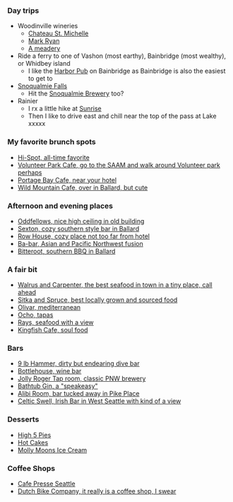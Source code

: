 ### Day trips
- Woodinville wineries
    - [Chateau St. Michelle](http://www.ste-michelle.com/)
    - [Mark Ryan](http://www.markryanwinery.com/)
    - [A meadery](http://www.skyriverbrewing.com/)
- Ride a ferry to one of Vashon (most earthy), Bainbridge (most wealthy), or Whidbey island
    - I like the [Harbor Pub](http://harbourpub.com/) on Bainbridge as Bainbridge is also the easiest to get to
- [Snoqualmie Falls](http://www.snoqualmiefalls.com/)
    - Hit the [Snoqualmie Brewery](http://fallsbrew.com/) too?
- Rainier 
    - I rx a little hike at [Sunrise](http://www.nps.gov/mora/planyourvisit/sunrise.htm)
    - Then I like to drive east and chill near the top of the pass at Lake xxxxx

### My favorite brunch spots
- [Hi-Spot, all-time favorite](http://www.yelp.com/biz/the-hi-spot-cafe-seattle###query:hi%20spot)
- [Volunteer Park Cafe, go to the SAAM and walk around Volunteer park perhaps](http://www.yelp.com/biz/volunteer-park-cafe-and-marketplace-seattle###query:volunteer%20park%20cafe)
- [Portage Bay Cafe, near your hotel](http://www.yelp.com/biz/portage-bay-caf%C3%A9-seattle-8)
- [Wild Mountain Cafe, over in Ballard, but cute](http://www.yelp.com/biz/wild-mountain-cafe-seattle###query:wild%20mountain)

### Afternoon and evening places
- [Oddfellows, nice high ceiling in old building](http://www.yelp.com/biz/oddfellows-cafe-and-bar-seattle###query:Oddfellows%20Cafe%20%26%20Bar)
- [Sexton, cozy southern style bar in Ballard](http://www.yelp.com/biz/the-sexton-seattle###query:sexton)
- [Row House, cozy place not too far from hotel](http://www.yelp.com/biz/row-house-cafe-seattle)
- [Ba-bar, Asian and Pacific Northwest fusion](http://www.yelp.com/biz/ba-bar-seattle###query:babar%20seattle)
- [Bitteroot, southern BBQ in Ballard](http://www.yelp.com/biz/bitterroot-bbq-seattle###query:Bitterroot%20BBQ)

### A fair bit $$$$
- [Walrus and Carpenter, the best seafood in town in a tiny place, call ahead](http://www.yelp.com/biz/the-walrus-and-the-carpenter-seattle###query:Walrus%20And%20The%20Carpenter)
- [Sitka and Spruce, best locally grown and sourced food](http://www.yelp.com/biz/sitka-and-spruce-seattle###query:sitka%20and%20spruce)
- [Olivar, mediterranean](http://www.yelp.com/biz/olivar-seattle-2)
- [Ocho, tapas](http://www.yelp.com/biz/ocho-seattle###query:ocho)
- [Rays, seafood with a view](http://www.yelp.com/biz/rays-caf%C3%A9-seattle-2###query:Rays%20Boathouse%20Cafe%20%26%20Catering)
- [Kingfish Cafe, soul food](http://www.yelp.com/biz/the-kingfish-cafe-seattle)

### Bars
- [9 lb Hammer, dirty but endearing dive bar](http://www.yelp.com/biz/9-lb-hammer-seattle)
- [Bottlehouse, wine bar](http://www.yelp.com/biz/bottlehouse-seattle###query:bottle%20house)
- [Jolly Roger Tap room, classic PNW brewery](http://www.yelp.com/biz/jolly-roger-taproom-seattle)
- [Bathtub Gin, a "speakeasy"](http://www.yelp.com/biz/bathtub-gin-and-co-seattle)
- [Alibi Room, bar tucked away in Pike Place](http://www.yelp.com/biz/alibi-room-seattle)
- [Celtic Swell, Irish Bar in West Seattle with kind of a view](http://www.yelp.com/biz/the-celtic-swell-seattle)

### Desserts
- [High 5 Pies](http://www.yelp.com/biz/high-5-pie-seattle-3)
- [Hot Cakes](http://www.yelp.com/biz/hot-cakes-molten-chocolate-cakery-seattle)
- [Molly Moons Ice Cream](http://www.yelp.com/biz/molly-moons-ice-cream-seattle-2###query:mollie%20moons)

### Coffee Shops
- [Cafe Presse Seattle](http://www.yelp.com/biz/caf%C3%A9-presse-seattle-2###query:cafe%20presse)
- [Dutch Bike Company, it really is a coffee shop, I swear](http://www.yelp.com/biz/dutch-bike-co-seattle-2###query:dutch%20bike%20company)
